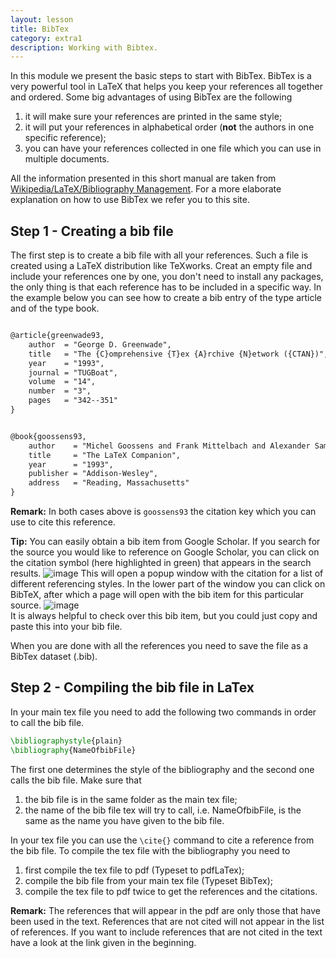 ```yaml
---
layout: lesson
title: BibTex
category: extra1
description: Working with Bibtex.
---
```


In this module we present the basic steps to start with BibTex. BibTex is a very powerful 
tool in LaTeX that helps you keep your references all together and ordered. Some big advantages 
of using BibTex are the following
1. it will make sure your references are printed in the same style;
2. it will put your references in alphabetical order (**not** the authors in one specific reference);
3. you can have your references collected in one file which you can use in multiple documents.

All the information presented in this short manual are taken from [Wikipedia/LaTeX/Bibliography Management](https://en.wikibooks.org/wiki/LaTeX/Bibliography_Management#BibTeX). For a more elaborate explanation 
on how to use BibTex we refer you to this site. 

Step 1 - Creating a bib file
------------

The first step is to create a bib file with all your references. Such a file is created using a LaTeX distribution 
like TeXworks. Creat an empty file and include your references one by one, you don't need to install any packages,
the only thing is that each reference has to be included in a specific way. In the example below you can see how
to create a bib entry of the type article and of the type book. 

```latex

@article{greenwade93,
    author  = "George D. Greenwade",
    title   = "The {C}omprehensive {T}ex {A}rchive {N}etwork ({CTAN})",
    year    = "1993",
    journal = "TUGBoat",
    volume  = "14",
    number  = "3",
    pages   = "342--351"
}
```

```latex

@book{goossens93,
    author    = "Michel Goossens and Frank Mittelbach and Alexander Samarin",
    title     = "The LaTeX Companion",
    year      = "1993",
    publisher = "Addison-Wesley",
    address   = "Reading, Massachusetts"
}
```

**Remark:** In both cases above is `goossens93` the citation key which you can use to cite this reference.

**Tip:** You can easily obtain a bib item from Google Scholar. If you search for the source you would like to reference on Google Scholar, you can click on the citation symbol (here highlighted in green) that appears in the search results. ![image](https://user-images.githubusercontent.com/76091580/114034249-4d976200-987e-11eb-9608-fe3461b79f28.png) This will open a popup window with the citation for a list of different referencing styles. In the lower part of the window you can click on BibTeX, after which a page will open with the bib item for this particular source. ![image](https://user-images.githubusercontent.com/76091580/114035882-d236b000-987f-11eb-9bce-cd4ea0279138.png) <br>It is always helpful to check over this bib item, but you could just copy and paste this into your bib file.


When you are done with all the references you need to save the file as a BibTex dataset (.bib). 

Step 2 - Compiling the bib file in LaTex
--------------------

In your main tex file you need to add the following two commands in order to call the bib file.

```latex
\bibliographystyle{plain}
\bibliography{NameOfbibFile} 
```

The first one determines the style of the bibliography and the second one calls the bib file. Make sure 
that 
1. the bib file is in the same folder as the main tex file;
2. the name of the bib file tex will try to call, i.e. NameOfbibFile, is the same as the name you have given to the bib file.

In your tex file you can use the `\cite{}` command to cite a reference from the bib file. To compile the tex file with 
the bibliography you need to 
1. first compile the tex file to pdf (Typeset to pdfLaTex);
2. compile the bib file from your main tex file (Typeset BibTex);
3. compile the tex file to pdf twice to get the references and the citations. 

**Remark:** The references that will appear in the pdf are only those that have been used in the text. References that are not cited will
not appear in the list of references. If you want to include references that are not cited in the text have a look at the link given in 
the beginning. 


